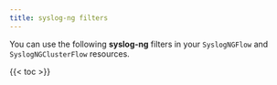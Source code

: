 ```yaml
---
title: syslog-ng filters
---
```


You can use the following **syslog-ng** filters in your `SyslogNGFlow` and `SyslogNGClusterFlow` resources.

{{< toc >}}
